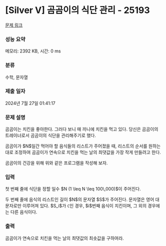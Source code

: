 # [Silver V] 곰곰이의 식단 관리 - 25193 

[문제 링크](https://www.acmicpc.net/problem/25193) 

### 성능 요약

메모리: 2392 KB, 시간: 0 ms

### 분류

수학, 문자열

### 제출 일자

2024년 7월 27일 01:41:17

### 문제 설명

<p>곰곰이는 치킨을 좋아한다. 그러다 보니 매 끼니에 치킨을 먹고 있다. 당신은 곰곰이의 트레이너로서 곰곰이의 식단을 관리해주기로 했다.</p>

<p>곰곰이가 $N$일간 먹어야 할 음식들의 리스트가 주어졌을 때, 리스트의 순서를 원하는 대로 조정하여 곰곰이가 연속으로 치킨을 먹는 날의 최댓값을 가장 작게 만들려고 한다.</p>

<p>곰곰이의 건강을 위해 위와 같은 프로그램을 작성해 보자.</p>

### 입력 

 <p>첫 번째 줄에 식단을 정할 일수 $N (1 \leq N \leq 100\,000)$이 주어진다.</p>

<p>두 번째 줄에 음식의 리스트인 길이 $N$의 문자열 $S$가 주어진다. 문자열은 영어 대문자로만 이루어져 있다. $S_i$가 <code>C</code>인 경우, $i$번째 음식이 치킨이며, 그 외의 경우에는 다른 음식이다.</p>

### 출력 

 <p>곰곰이가 연속으로 치킨을 먹는 날의 최댓값의 최솟값을 구하여라.</p>

